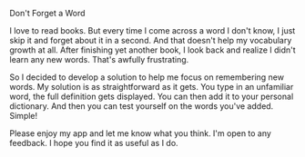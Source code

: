 Don't Forget a Word

I love to read books. But every time I come across a word I don't know, I just skip it and forget about it in a second. And that doesn't help my vocabulary growth at all. After finishing yet another book, I look back and realize I didn't learn any new words. That's awfully frustrating.

So I decided to develop a solution to help me focus on remembering new words. My solution is as straightforward as it gets. You type in an unfamiliar word, the full definition gets displayed. You can then add it to your personal dictionary. And then you can test yourself on the words you've added. Simple!

Please enjoy my app and let me know what you think. I'm open to any feedback. I hope you find it as useful as I do.

